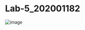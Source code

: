 # Lab-5_202001182
![image](https://user-images.githubusercontent.com/107188205/225569767-ac30ea49-f6d4-4e15-af99-e7d854c5e949.png)
